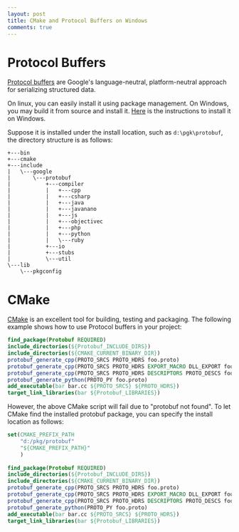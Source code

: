 ```yaml
---
layout: post
title: CMake and Protocol Buffers on Windows 
comments: true
---
```


# Protocol Buffers

[Protocol buffers](https://developers.google.com/protocol-buffers/) are Google's language-neutral, platform-neutral approach for serializing structured data. 

On linux, you can easily install it using package management. On Windows, you may build it from source and install it. [Here](
https://github.com/google/protobuf/blob/master/cmake/README.md) is the instructions to install it on Windows.

Suppose it is installed under the install location, such as `d:\pgk\protobuf`, the directory structure is as follows:

```dos
+---bin
+---cmake
+---include
|   \---google
|       \---protobuf
|           +---compiler
|           |   +---cpp
|           |   +---csharp
|           |   +---java
|           |   +---javanano
|           |   +---js
|           |   +---objectivec
|           |   +---php
|           |   +---python
|           |   \---ruby
|           +---io
|           +---stubs
|           \---util
\---lib
    \---pkgconfig 
```

# CMake

[CMake](https://cmake.org) is an excellent tool for building, testing and packaging. The following example shows how to use Protocol buffers in your project:

```cmake
find_package(Protobuf REQUIRED)
include_directories(${Protobuf_INCLUDE_DIRS})
include_directories(${CMAKE_CURRENT_BINARY_DIR})
protobuf_generate_cpp(PROTO_SRCS PROTO_HDRS foo.proto)
protobuf_generate_cpp(PROTO_SRCS PROTO_HDRS EXPORT_MACRO DLL_EXPORT foo.proto)
protobuf_generate_cpp(PROTO_SRCS PROTO_HDRS DESCRIPTORS PROTO_DESCS foo.proto)
protobuf_generate_python(PROTO_PY foo.proto)
add_executable(bar bar.cc ${PROTO_SRCS} ${PROTO_HDRS})
target_link_libraries(bar ${Protobuf_LIBRARIES})
```
However, the above CMake script will fail due to "protobuf not found". To let CMake find the installed protobuf package, you can specify the install location as follows:

```cmake
set(CMAKE_PREFIX_PATH
	"d:/pkg/protobuf"
	"${CMAKE_PREFIX_PATH}"
	)
 
find_package(Protobuf REQUIRED)
include_directories(${Protobuf_INCLUDE_DIRS})
include_directories(${CMAKE_CURRENT_BINARY_DIR})
protobuf_generate_cpp(PROTO_SRCS PROTO_HDRS foo.proto)
protobuf_generate_cpp(PROTO_SRCS PROTO_HDRS EXPORT_MACRO DLL_EXPORT foo.proto)
protobuf_generate_cpp(PROTO_SRCS PROTO_HDRS DESCRIPTORS PROTO_DESCS foo.proto)
protobuf_generate_python(PROTO_PY foo.proto)
add_executable(bar bar.cc ${PROTO_SRCS} ${PROTO_HDRS})
target_link_libraries(bar ${Protobuf_LIBRARIES})
```
